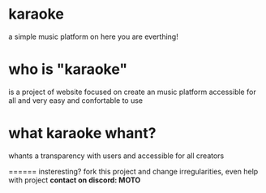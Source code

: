 # karaoke
a simple music platform on here you are everthing!

# who is "karaoke"
is a project of website focused on create an music platform accessible for all and very easy and confortable to use

# what karaoke whant?
whants a transparency with users and accessible for all creators

======
insteresting? fork this project and change irregularities, even help with project 
**contact on discord: MOTO**
